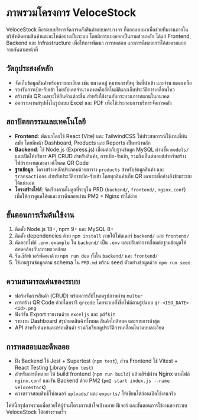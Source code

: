# ภาพรวมโครงการ VeloceStock

VeloceStock คือระบบบริหารจัดการคลังสินค้าแบบครบวงจร ที่ออกแบบมาเพื่อช่วยทีมงานภายในบริษัทติดตามสินค้าและอะไหล่อย่างเป็นระบบ โดยมีการแบ่งออกเป็นสามส่วนหลัก ได้แก่ Frontend, Backend และ Infrastructure เพื่อให้การพัฒนา การทดสอบ และการดีพลอยทำได้สะดวกแยกจากกันตามหน้าที่

## วัตถุประสงค์หลัก
- จัดเก็บข้อมูลสินค้าพร้อมรายละเอียด เช่น หมวดหมู่ หมายเลขพัสดุ วันที่นำเข้า และจำนวนคงเหลือ
- รองรับการเบิก-รับเข้า โดยอัปเดตจำนวนคงเหลืออัตโนมัติและเก็บประวัติการเคลื่อนไหว
- สร้างรหัส QR เฉพาะให้สินค้าแต่ละชิ้น สำหรับใช้งานกับกระบวนการสแกนในอนาคต
- ออกรายงานสรุปทั้งในรูปแบบ Excel และ PDF เพื่อใช้ประกอบการบริหารจัดการคลัง

## สถาปัตยกรรมและเทคโนโลยี
- **Frontend**: พัฒนาโดยใช้ React (Vite) และ TailwindCSS ให้ประสบการณ์ใช้งานที่ทันสมัย โดยมีหน้า Dashboard, Products และ Reports เป็นหน้าหลัก
- **Backend**: ใช้ Node.js (Express.js) เชื่อมต่อกับฐานข้อมูล MySQL ผ่านชั้น `models/` และเปิดให้บริการ API CRUD สำหรับสินค้า, การเบิก-รับเข้า, รวมถึงเอ็นด์พอยต์สำหรับสร้างไฟล์รายงานและดาวน์โหลด QR Code
- **ฐานข้อมูล**: โครงสร้างหลักประกอบด้วยตาราง `products` สำหรับข้อมูลสินค้า และ `transactions` สำหรับประวัติการเบิก-รับเข้า โดยทุกสินค้าเก็บ QR เฉพาะเพื่ออ้างอิงข้ามระบบได้แน่นอน
- **โครงสร้างไฟล์**: จัดเรียงตามโมดูลที่ระบุใน PRD (`backend/`, `frontend/`, `nginx.conf`) เพื่อให้การดูแลโค้ดและการดีพลอยผ่าน PM2 + Nginx ทำได้ง่าย

## ขั้นตอนการเริ่มต้นใช้งาน
1. ติดตั้ง Node.js 18+, npm 9+ และ MySQL 8+
2. ติดตั้ง dependencies ด้วย `npm install` ภายใต้โฟลเดอร์ `backend/` และ `frontend/`
3. คัดลอกไฟล์ `.env.example` ใน `backend/` เป็น `.env` และปรับค่าการเชื่อมต่อฐานข้อมูลให้สอดคล้องกับสภาพแวดล้อม
4. รันเซิร์ฟเวอร์พัฒนาด้วย `npm run dev` ทั้งใน `backend/` และ `frontend/`
5. ใช้งานฐานข้อมูลตาม schema ใน `PRD.md` พร้อม seed ตัวอย่างข้อมูลด้วย `npm run seed`

## ความสามารถเด่นของระบบ
- ฟอร์มจัดการสินค้า (CRUD) พร้อมการอัปโหลดรูปภาพผ่าน `multer`
- การสร้าง QR Code ด้วยไลบรารี `qrcode` โดยระบบตั้งชื่อไฟล์ตามรูปแบบ `qr-<ISO_DATE>-<id>.png`
- ฟังก์ชัน Export รายงานด้วย `exceljs` และ `pdfkit`
- รายงาน Dashboard สรุปยอดสินค้าทั้งหมด สินค้าใกล้หมด และรายการล่าสุด
- API สำหรับค้นหาและกรองสินค้า รวมถึงเรียกดูประวัติการเคลื่อนไหวแบบละเอียด

## การทดสอบและดีพลอย
- ฝั่ง Backend ใช้ Jest + Supertest (`npm test`), ส่วน Frontend ใช้ Vitest + React Testing Library (`npm test`)
- สำหรับการดีพลอย ให้ build frontend (`npm run build`) แล้วเสิร์ฟผ่าน Nginx ตามไฟล์ `nginx.conf` และรัน Backend ด้วย PM2 (`pm2 start index.js --name velocestock`)
- ควรตรวจสอบสิทธิ์โฟลเดอร์ `uploads/` และ `exports/` ให้เขียนได้ก่อนเปิดใช้งานจริง

ไฟล์นี้สรุปภาพรวมเพื่อช่วยให้ผู้ร่วมโครงการเข้าใจเป้าหมาย ฟีเจอร์ และขั้นตอนการใช้งานของระบบ VeloceStock ได้อย่างรวดเร็ว

